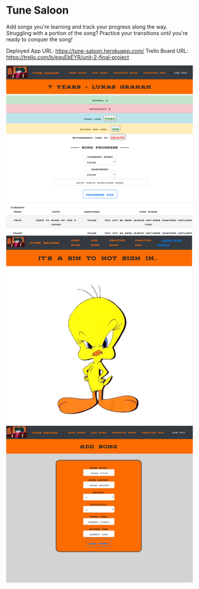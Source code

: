 #  Tune Saloon 


Add songs you're learning and track your progress along the way. Struggling with a portion of the song? Practice your transitions until you're ready to conquer the song! 


Deployed App URL:
https://tune-saloon.herokuapp.com/
Trello Board URL:
https://trello.com/b/equEbEYR/unit-2-final-project

![Image of Yaktocat](https://github.com/mattdhol/Tune-Saloon/blob/master/public/images/readme%20images/songprogress.png)
![Image of Yaktocat](https://github.com/mattdhol/Tune-Saloon/blob/master/public/images/readme%20images/tweet.png)
![Image of Yaktocat](https://github.com/mattdhol/Tune-Saloon/blob/master/public/images/readme%20images/addsong.png)
